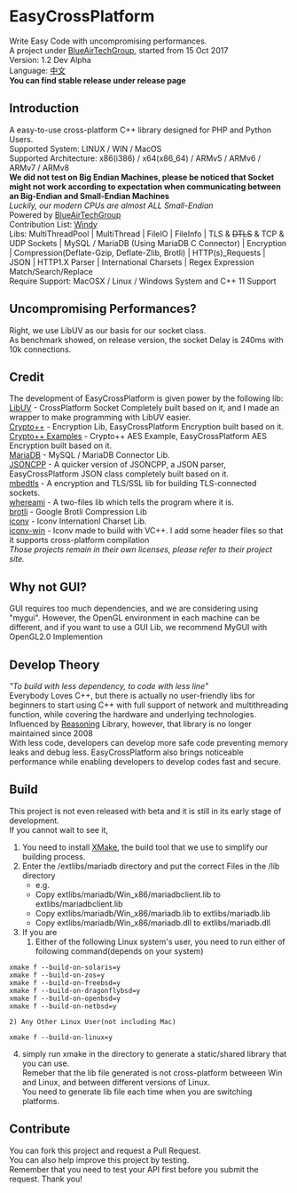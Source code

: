 ﻿# EasyCrossPlatform
Write Easy Code with uncompromising performances.  
A project under [BlueAirTechGroup](https://github.com/BlueAirTechGroup), started from 15 Oct 2017  
Version: 1.2 Dev Alpha  
Language: [中文](README-ch.md)  
**You can find stable release under release page**  
## Introduction
A easy-to-use cross-platform C++ library designed for PHP and Python Users.  
Supported System: LINUX / WIN / MacOS  
Supported Architecture: x86(i386) / x64(x86_64) / ARMv5 / ARMv6 / ARMv7 / ARMv8  
**We did not test on Big Endian Machines, please be noticed that Socket might not work according to expectation when communicating between an Big-Endian and Small-Endian Machines**  
*Luckily, our modern CPUs are almost ALL Small-Endian*  
Powered by [BlueAirTechGroup](https://www.xsyds.cn/)  
Contribution List: [Windy](https://github.com/ToiletCommander)  
Libs: MultiThreadPool | MultiThread | FileIO | FileInfo | TLS & ~~DTLS~~ & TCP & UDP Sockets | MySQL / MariaDB (Using MariaDB C Connector) | Encryption | Compression(Deflate-Gzip, Deflate-Zlib, Brotli) | HTTP(s)_Requests | JSON | HTTP1.X Parser | International Charsets | Regex Expression Match/Search/Replace  
Require Support: MacOSX / Linux / Windows System and C++ 11 Support  
## Uncompromising Performances?
Right, we use LibUV as our basis for our socket class.  
As benchmark showed, on release version, the socket Delay is 240ms with 10k connections.  
## Credit
The development of EasyCrossPlatform is given power by the following lib:  
[LibUV](https://github.com/libuv/libuv) - CrossPlatform Socket Completely built based on it, and I made an wrapper to make programming with LibUV easier.  
[Crypto++](https://github.com/weidai11/cryptopp) - Encryption Lib, EasyCrossPlatform Encryption built based on it.  
[Crypto++ Examples](https://github.com/sechaser/CryptoPP) - Crypto++ AES Example, EasyCrossPlatform AES Encryption built based on it.  
[MariaDB](https://mariadb.com/downloads/mariadb-tx/connector) - MySQL / MariaDB Connector Lib.  
[JSONCPP](https://github.com/henshao/jsoncpp) - A quicker version of JSONCPP, a JSON parser, EasyCrossPlatform JSON class completely built based on it.  
[mbedtls](https://github.com/ARMmbed/mbedtls) - A encryption and TLS/SSL lib for building TLS-connected sockets.  
[whereami](https://github.com/gpakosz/whereami) - A two-files lib which tells the program where it is.  
[brotli](https://github.com/google/brotli) - Google Brotli Compression Lib  
[iconv](https://www.gnu.org/software/libiconv/) - Iconv Internationl Charset Lib.  
[iconv-win](https://github.com/ThePhD/libiconv) - Iconv made to build with VC++. I add some header files so that it supports cross-platform compilation  
*Those projects remain in their own licenses, please refer to their project site.*  
## Why not GUI?
GUI requires too much dependencies, and we are considering using "mygui". However, the OpenGL environment in each machine can be different, and if you want to use a GUI Lib, we recommend MyGUI with OpenGL2.0 Implemention  
## Develop Theory
*"To build with less dependency, to code with less line"*  
Everybody Loves C++, but there is actually no user-friendly libs for beginners to start using C++ with full support of network and multithreading function, while covering the hardware and underlying technologies.   
Influenced by [Reasoning](http://reasoning.biz) Library, however, that library is no longer maintained since 2008  
With less code, developers can develop more safe code preventing memory leaks and debug less. EasyCrossPlatform also brings noticeable performance while enabling developers to develop codes fast and secure.  
## Build
This project is not even released with beta and it is still in its early stage of development.  
If you cannot wait to see it, 
1. You need to install [XMake](http://xmake.io/), the build tool that we use to simplify our building process.
2. Enter the /extlibs/mariadb directory and put the correct Files in the /lib directory  
	- e.g. 
	- Copy extlibs/mariadb/Win_x86/mariadbclient.lib to extlibs/mariadbclient.lib
	- Copy extlibs/mariadb/Win_x86/mariadb.lib to extlibs/mariadb.lib
	- Copy extlibs/mariadb/Win_x86/mariadb.dll to extlibs/mariadb.dll
3. If you are 
	1) Either of the following Linux system's user, you need to run either of following command(depends on your system)  

```
xmake f --build-on-solaris=y
xmake f --build-on-zos=y
xmake f --build-on-freebsd=y
xmake f --build-on-dragonflybsd=y
xmake f --build-on-openbsd=y
xmake f --build-on-netbsd=y
```

	2) Any Other Linux User(not including Mac)

```
xmake f --build-on-linux=y
```

4. simply run xmake in the directory to generate a static/shared library that you can use.  
Remeber that the lib file generated is not cross-platform betweeen Win and Linux, and between different versions of Linux.  
You need to generate lib file each time when you are switching platforms.  
## Contribute
You can fork this project and request a Pull Request.   
You can also help improve this project by testing.   
Remember that you need to test your API first before you submit the request. Thank you!  